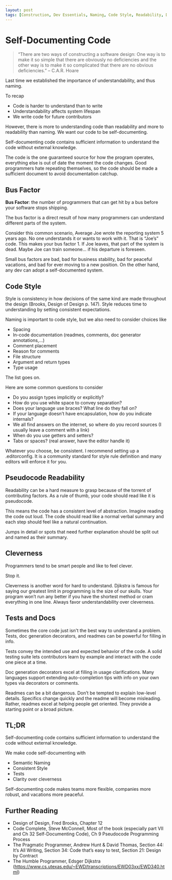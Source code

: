 ```yaml
---
layout: post
tags: [Construction, Dev Essentials, Naming, Code Style, Readability, Documentation, Testing]
---
```

# Self-Documenting Code

>   “There are two ways of constructing a software design: One way is to make it
>   so simple that there are obviously no deficiencies and the other way is to
>   make it so complicated that there are no obvious deficiencies.” – C.A.R. Hoare

<!-- more -->

Last time we established the importance of understandability, and thus naming.

To recap

- Code is harder to understand than to write
- Understandability affects system lifespan
- We write code for future contributors

However, there is more to understanding code than readability and more to readability than naming. We want our code to be self-documenting.

Self-documenting code contains sufficient information to understand the code without external knowledge.

The code is the one guaranteed source for how the program operates, everything else is out of date the moment the code changes. Good programmers hate repeating themselves, so the code should be made a sufficient document to avoid documentation catchup.

Bus Factor
----------

**Bus Factor**: the number of programmers that can get hit by a bus before your software stops shipping.

The bus factor is a direct result of how many programmers can understand different parts of the system.

Consider this common scenario, Average Joe wrote the reporting system 5 years ago. No one understands it or wants to work with it. That is “Joe’s” code. This makes your bus factor 1. If Joe leaves, that part of the system is dead. Maybe Joe can train someone... if his departure is foreseen.

Small bus factors are bad, bad for business stability, bad for peaceful vacations, and bad for ever moving to a new position. On the other hand, any dev can adopt a self-documented system.

Code Style
----------

Style is consistency in how decisions of the same kind are made throughout the design (Brooks, Design of Design p. 147). Style reduces time to understanding by setting consistent expectations.

Naming is important to code style, but we also need to consider choices like

-   Spacing
-   In-code documentation (readmes, comments, doc generator annotations,...)
-   Comment placement
-   Reason for comments
-   File structure
-   Argument and return types
-   Type usage

The list goes on.

Here are some common questions to consider

- Do you assign types implicitly or explicitly?
- How do you use white space to convey separation?
- Does your language use braces? What line do they fall on?
- If your language doesn’t have encapsulation, how do you indicate internals?
- We all find answers on the internet, so where do you record sources (I usually leave a comment with a link)
- When do you use getters and setters?
- Tabs or spaces? (real answer, have the editor handle it)

Whatever you choose, be consistent. I recommend setting up a .editorconfig. It is a community standard for style rule definition and many editors will enforce it for you.

Pseudocode Readability
-----------------------

Readability can be a hard measure to grasp because of the torrent of contributing factors. As a rule of thumb, your code should read like it is pseudocode.

This means the code has a consistent level of abstraction. Imagine reading the code out loud. The code should read like a normal verbal summary and each step should feel like a natural continuation.

Jumps in detail or spots that need further explanation should be split out and named as their summary.

Cleverness
----------

Programmers tend to be smart people and like to feel clever.

Stop it.

Cleverness is another word for hard to understand. Djikstra is famous for saying our greatest limit in programming is the size of our skulls. Your program won’t run any better if you have the shortest method or cram everything in one line.
Always favor understandability over cleverness.

Tests and Docs
--------------

Sometimes the core code just isn't the best way to understand a problem. Tests, doc generation decorators, and readmes can be powerful for filling in info.

Tests convey the intended use and expected behavior of the code. A solid testing suite lets contributors learn by example and interact with the code one piece at a time.

Doc generation decorators excel at filling in usage clarifications. Many languages support extending auto-completion tips with info on your own types via decorators or comments.

Readmes can be a bit dangerous. Don’t be tempted to explain low-level details.
Specifics change quickly and the readme will become misleading. Rather, readmes excel at helping people get oriented. They provide a starting point or a broad picture.

TL;DR
-----

Self-documenting code contains sufficient information to understand the code without external knowledge.

We make code self-documenting with

- Semantic Naming
- Consistent Style
- Tests
- Clarity over cleverness

Self-documenting code makes teams more flexible, companies more robust, and vacations more peaceful.

Further Reading
---------------

-   Design of Design, Fred Brooks, Chapter 12
-   Code Complete, Steve McConnell, Most of the book (especially part VII and Ch 32 Self-Documenting Code), Ch 9 Pseudocode Programming Process
-   The Pragmatic Programmer, Andrew Hunt & David Thomas, Section 44: It’s All Writing, Section 34: Code that’s easy to test, Section 21: Design by Contract
-   The Humble Programmer, Edsger Dijkstra  
    (<https://www.cs.utexas.edu/~EWD/transcriptions/EWD03xx/EWD340.html>)
